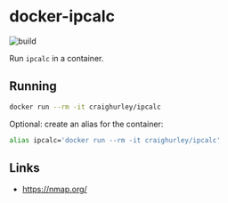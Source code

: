 # docker-ipcalc

![build](https://github.com/craighurley/docker-ipcalc/workflows/build/badge.svg)

Run `ipcalc` in a container.

## Running

```sh
docker run --rm -it craighurley/ipcalc
```

Optional: create an alias for the container:

```sh
alias ipcalc='docker run --rm -it craighurley/ipcalc'
```

## Links

- <https://nmap.org/>
